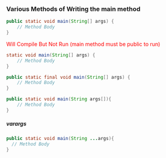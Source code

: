 ### Various Methods of Writing the main method

```java
public static void main(String[] args) {
    // Method Body
}
```
<span style="color:red">Will Compile But Not Run (main method must be public to run)</span>
```java
static void main(String[] args) {
    // Method Body
}
```

```java
public static final void main(String[] args) {
    // Method Body
}
```

```java
public static void main(String args[]){
    // Method Body
}
```


##### varargs
```java
public static void main(String ...args){
  // Method Body
}
```

